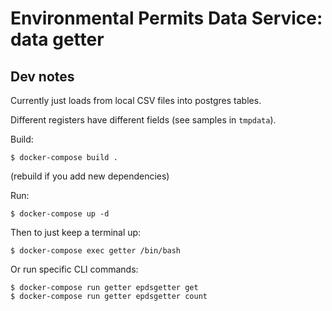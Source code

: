 # Environmental Permits Data Service: data getter

## Dev notes

Currently just loads from local CSV files into postgres tables.

Different registers have different fields (see samples in `tmpdata`).

Build:

```
$ docker-compose build .
```

(rebuild if you add new dependencies)

Run:

```
$ docker-compose up -d
```

Then to just keep a terminal up:

```
$ docker-compose exec getter /bin/bash
```

Or run specific CLI commands:

```
$ docker-compose run getter epdsgetter get
$ docker-compose run getter epdsgetter count
```